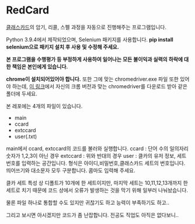 # RedCard
[클래스카드](http://classcard.net)의 암기, 리콜, 스펠 과정을 자동으로 진행해주는 프로그램입니다.

Python 3.9.4에서 제작되었으며, Selenium 패키지를 사용합니다. **pip install selenium으로 패키지 설치 후 사용 및 수정해 주세요.**

**본 프로그램을 수행평가 등 부정하게 사용하여 일어나는 모든 불이익과 실력의 하락에 대한 책임은 본인에게 있습니다.**

**chrome이 설치되어있어야 합니다.** 또한 그에 맞는 chromedriver.exe 파일 또한 있어야 하는데, [이 링크](https://chromedriver.chromium.org/downloads)에서 자신의 크롬 버전과 맞는 chromedriver를 다운로드 받아 같은 폴더에 두세요.


본 레포에는 4개의 파일이 있습니다.

 - main
 - ccard
 - extccard
 - user(.txt)
 
main에서 ccard, extccard의 코드를 불러와 실행합니다.
ccard : 단어 수의 일의자리 숫자가 1,2,3이 아닌 경우
extccard : 위와 반대의 경우
user : 클카의 유저 정보, 세트 번호를 입력하는 공간입니다. 형식은 아이디,비밀번호,클래스카드 세트의 번호입니다. 띄어쓰기와 대소문자 모두 구분합니다. 콤마도 입력해 주세요.

클카 세트 특성 상 디폴트가 10개에 한 세트이지만, 마지막 세트는 10,11,12,13개까지 한 세트로 치기 때문에 코드 상에서 오류가 발생하는 것을 막기 위해 일부러 나눠놨습니다.

물론 파일 하나로 통합할 수도 있지만 귀찮기도 하고 능력이 부족하기도 하고..

그리고 보시면 아시겠지만 코드가 좀 난잡합니다. 전공도 직업도 아직은 없다보니..
